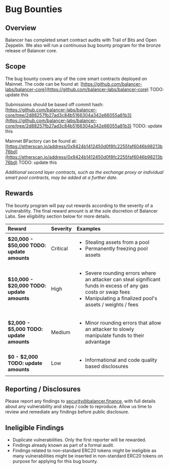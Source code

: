 # Bug Bounties

## Overview

Balancer has completed smart contract audits with Trail of Bits and Open Zeppelin. We also will run a continuous bug bounty program for the bronze release of Balancer core.

## Scope

The bug bounty covers any of the core smart contracts deployed on Mainnet. The code can be found at: [https://github.com/balancer-labs/balancer-core](https://github.com/balancer-labs/balancer-core) TODO: update this

Submissions should be based off commit hash: [https://github.com/balancer-labs/balancer-core/tree/2d88257fb27ad3c84b5166304a342e66055a81b3](https://github.com/balancer-labs/balancer-core/tree/2d88257fb27ad3c84b5166304a342e66055a81b3) TODO: update this

Mainnet BFactory can be found at: [https://etherscan.io/address/0x9424b1412450d0f8fc2255faf6046b98213b76bd](https://etherscan.io/address/0x9424b1412450d0f8fc2255faf6046b98213b76bd) TODO: update this

_Additional second layer contracts, such as the exchange proxy or individual smart pool contracts, may be added at a further date._

## Rewards

The bounty program will pay out rewards according to the severity of a vulnerability. The final reward amount is at the sole discretion of Balancer Labs. See eligibility section below for more details.

<table>
  <thead>
    <tr>
      <th style="text-align:left">Reward</th>
      <th style="text-align:left">Severity</th>
      <th style="text-align:left">Examples</th>
    </tr>
  </thead>
  <tbody>
    <tr>
      <td style="text-align:left"><b>$20,000 - $50,000 TODO: update amounts</b>
      </td>
      <td style="text-align:left">Critical</td>
      <td style="text-align:left">
        <ul>
          <li>Stealing assets from a pool</li>
          <li>Permanently freezing pool assets</li>
        </ul>
      </td>
    </tr>
    <tr>
      <td style="text-align:left"><b>$10,000 - $20,000 TODO: update amounts</b>
      </td>
      <td style="text-align:left">High</td>
      <td style="text-align:left">
        <ul>
          <li>Severe rounding errors where an attacker can steal significant funds in
            excess of any gas costs or swap fees</li>
          <li>Manipulating a finalized pool&apos;s assets / weights / fees</li>
        </ul>
      </td>
    </tr>
    <tr>
      <td style="text-align:left"><b>$2,000 - $5,000 TODO: update amounts</b>
      </td>
      <td style="text-align:left">Medium</td>
      <td style="text-align:left">
        <ul>
          <li>Minor rounding errors that allow an attacker to slowly manipulate funds
            to their advantage</li>
        </ul>
      </td>
    </tr>
    <tr>
      <td style="text-align:left"><b>$0 - $2,000 TODO: update amounts</b>
      </td>
      <td style="text-align:left">Low</td>
      <td style="text-align:left">
        <ul>
          <li>Informational and code quality based disclosures</li>
        </ul>
      </td>
    </tr>
  </tbody>
</table>

## Reporting / Disclosures

Please report any findings to [security@balancer.finance](mailto:security@balancer.finance), with full details about any vulnerability and steps / code to reproduce. Allow us time to review and remediate any findings before public disclosure.

## Ineligible Findings

* Duplicate vulnerabilities. Only the first reporter will be rewarded.
* Findings already known as part of a formal audit.
* Findings related to non-standard ERC20 tokens might be ineligible as many vulnerabilities might be inserted in non-standard ERC20 tokens on purpose for applying for this bug bounty. 

